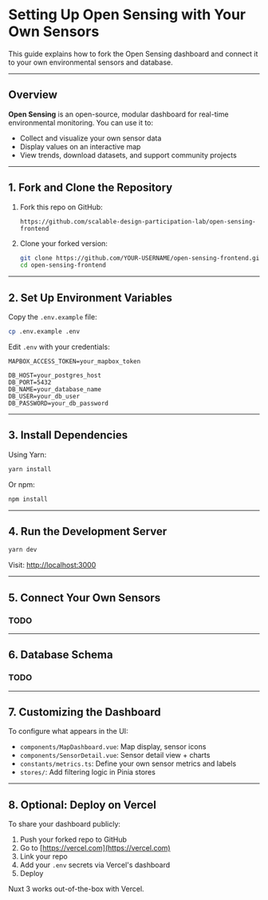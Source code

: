 # Setting Up Open Sensing with Your Own Sensors

This guide explains how to fork the Open Sensing dashboard and connect it to your own environmental sensors and database.

---

## Overview

**Open Sensing** is an open-source, modular dashboard for real-time environmental monitoring. You can use it to:

* Collect and visualize your own sensor data
* Display values on an interactive map
* View trends, download datasets, and support community projects

---

## 1. Fork and Clone the Repository

1. Fork this repo on GitHub:

   ```
   https://github.com/scalable-design-participation-lab/open-sensing-frontend
   ```

2. Clone your forked version:

   ```bash
   git clone https://github.com/YOUR-USERNAME/open-sensing-frontend.git
   cd open-sensing-frontend
   ```

---

## 2. Set Up Environment Variables

Copy the `.env.example` file:

```bash
cp .env.example .env
```

Edit `.env` with your credentials:

```env
MAPBOX_ACCESS_TOKEN=your_mapbox_token

DB_HOST=your_postgres_host
DB_PORT=5432
DB_NAME=your_database_name
DB_USER=your_db_user
DB_PASSWORD=your_db_password
```

---

## 3. Install Dependencies

Using Yarn:

```bash
yarn install
```

Or npm:

```bash
npm install
```

---

## 4. Run the Development Server

```bash
yarn dev
```

Visit: [http://localhost:3000](http://localhost:3000)

---

## 5. Connect Your Own Sensors

### TODO
---

## 6. Database Schema 

### TODO
---

## 7. Customizing the Dashboard

To configure what appears in the UI:

* `components/MapDashboard.vue`: Map display, sensor icons
* `components/SensorDetail.vue`: Sensor detail view + charts
* `constants/metrics.ts`: Define your own sensor metrics and labels
* `stores/`: Add filtering logic in Pinia stores

---

## 8. Optional: Deploy on Vercel

To share your dashboard publicly:

1. Push your forked repo to GitHub
2. Go to [https://vercel.com](https://vercel.com)
3. Link your repo
4. Add your `.env` secrets via Vercel's dashboard
5. Deploy

Nuxt 3 works out-of-the-box with Vercel.

